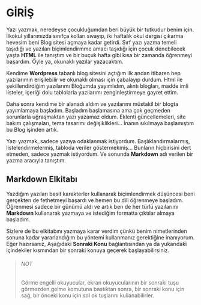 # GİRİŞ

Yazı yazmak, neredeyse çocukluğumdan beri büyük bir tutkudur benim için. İlkokul yıllarımızda sınıfça kolları sıvayıp, iki haftalık okul dergisi çıkarma hevesim beni Blog sitesi açmaya kadar getirdi. Sırf yazı yazma temeli taşıdığı ve yazıları biçimlendirmme amacı taşıdığı için çocuk denebilecek yaşta **HTML** ile tanıştım ve bir buçuk hafta gibi kısa bir zamanda öğrenmeyi başardım. Öyle ya, okunaklı yazılar yazacaktım.

Kendime **Wordpress** tabanlı blog sitesini açtığım ilk andan itibaren hep yazılarımın erişilebilir ve okunaklı olması için çabalayıp durdum. Html ile şekillendirdiğim yazılarımı Bloğumda yayımlıdım, alıntı blogları, madde imli listeler, içeriği dolu tablolarla yazılarımı zenginleştirmeye gayret ettim.

Daha sonra kendime  bir alanadı aldım ve yazılarımı müstakil bir blogta yayımlamaya başladım. Başladım başlamasına ama çok geçmeden sorunlarla uğraşmaktan yazı yazamaz oldum. Eklenti güncellemeleri, site bakım çalışmaları, tema tasarımı değişiklikleri... İnanın sıkılmaya başlamıştım bu Blog işinden artık.

Yazı yazmak, sadece yazıya odaklanmak istiyordum. Başlıklandırmalarmış, listelendirmelermiş, tabloda veriler göstermekmiş... Bunların hiçbirisini dert etmeden, sadece yazmak istiyordum. Ve sonunda **Markdown** adı verilen bir yazma aracıyla tanıştım.

## Markdown Elkitabı

Yazdığım yazıları basit karakterler kullanarak biçimlendirmek düşüncesi beni gerçekten de fethetmeyi başardı ve hemen bu dili öğrenmeye başladım. Öğrenmesi sadece bir günümü aldı ve  artık ben  de her türlü yazılarımı **Markdown** kullanarak yazmaya ve istediğim formatta çıktılar almaya başladım.

Sizlere de bu elkitabını yazmaya karar verdim çünkü benim nimetlerinden sonuna kadar yararlandığım bu yöntemi kullanmanız gerektiğine inanıyorum. Eğer hazırsanız, Aşağıdaki **Sonraki Konu** bağlantısından ya da yukarıdaki içindekiler kısmından bir sonraki konuya geçerek başlayabilirsiniz.

> ###### NOT
>
> Görme engelli okuyucular, ekran okuyucularının bir sonraki tuşu görmezden gelme komutuna bastıktan sonra, bir sonraki konu için sağ, bir önceki konu için sol ok tuşlarını kullanabilirler.